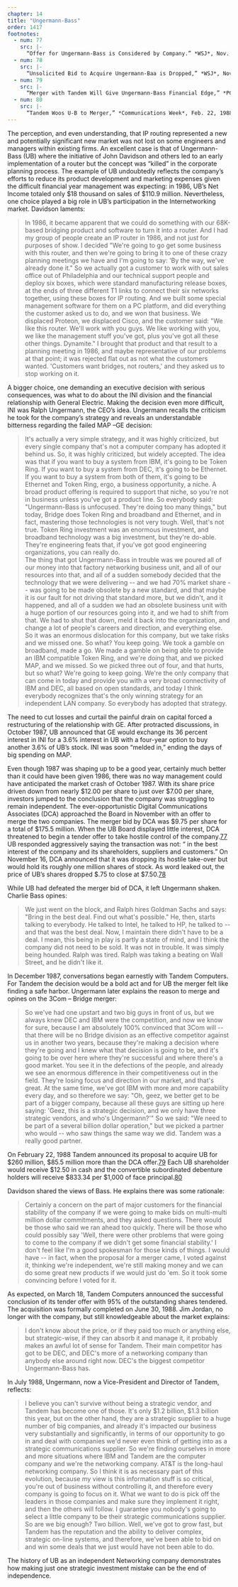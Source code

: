 ```yaml
---
chapter: 14
title: "Ungermann-Bass"
order: 1417
footnotes:
  - num: 77
    src: |-
      “Offer for Ungermann-Bass is Considered by Company.” *WSJ*, Nov. 13, 1987, p.
  - num: 78
    src: |-
      “Unsolicited Bid to Acquire Ungermann-Baa is Dropped,” *WSJ*, Nov. 16, 1987
  - num: 79
    src: |-
      “Merger with Tandem Will Give Ungermann-Bass Financial Edge,” *PC Week*, Feb. 23, 1988, p. 129
  - num: 80
    src: |-
      “Tandem Woos U-B to Merger,” *Communications Week*, Feb. 22, 1988, p.1
---
```


The perception, and even understanding, that IP routing represented a new and potentially significant new market was not lost on some engineers and managers within existing firms. An excellent case is that of Ungermann-Bass (UB) where the initiative of John Davidson and others led to an early implementation of a router but the concept was “killed” in the corporate planning process. The example of UB undoubtedly reflects the company’s efforts to reduce its product development and marketing expenses given the difficult financial year management was expecting: in 1986, UB’s Net Income totaled only $18 thousand on sales of $110.9 million. Nevertheless, one choice played a big role in UB’s participation in the Internetworking market. Davidson laments:

>In 1986, it became apparent that we could do something with our 68K-based bridging product and software to turn it into a router. And I had my group of people create an IP router in 1986, and not just for purposes of show. I decided "We're going to go get some business with this router, and then we're going to bring it to one of these crazy planning meetings we have and I'm going to say: 'By the way, we've already done it." So we actually got a customer to work with out sales office out of Philadelphia and our technical support people and deploy six boxes, which were standard manufacturing release boxes, at the ends of three different T1 links to connect their six networks together, using these boxes for IP routing. And we built some special management software for them on a PC platform, and did everything the customer asked us to do, and we won that business. We displaced Proteon, we displaced Cisco, and the customer said: "We like this router. We'll work with you guys. We like working with you, we like the management stuff you've got, plus you've got all these other things. Dynamite." I brought that product and that result to a planning meeting in 1986, and maybe representative of our problems at that point; it was rejected flat out as not what the customers wanted. 'Customers want bridges, not routers,' and they asked us to stop working on it.

A bigger choice, one demanding an executive decision with serious consequences, was what to do about the INI division and the financial relationship with General Electric. Making the decision even more difficult, INI was Ralph Ungermann, the CEO’s idea. Ungermann recalls the criticism he took for the company’s strategy and reveals an understandable bitterness regarding the failed MAP –GE decision:

>It's actually a very simple strategy, and it was highly criticized, but every single company that's not a computer company has adopted it behind us. So, it was highly criticized, but widely accepted. The idea was that if you want to buy a system from IBM, it's going to be Token Ring. If you want to buy a system from DEC, it's going to be Ethernet. If you want to buy a system from both of them, it's going to be Ethernet and Token Ring, ergo, a business opportunity, a niche. A broad product offering is required to support that niche, so you're not in business unless you've got a product line. So everybody said: "Ungermann-Bass is unfocused. They're doing too many things," but today, Bridge does Token Ring and broadband and Ethernet, and in fact, mastering those technologies is not very tough. Well, that's not true. Token Ring investment was an enormous investment, and broadband technology was a big investment, but they're do-able. They're engineering feats that, if you've got good engineering organizations, you can really do.  
The thing that got Ungermann-Bass in trouble was we poured all of our money into that factory networking business unit, and all of our resources into that, and all of a sudden somebody decided that the technology that we were delivering -- and we had 70% market share -- was going to be made obsolete by a new standard, and that maybe it is our fault for not driving that standard more, but we didn't, and it happened, and all of a sudden we had an obsolete business unit with a huge portion of our resources going into it, and we had to shift from that. We had to shut that down, meld it back into the organization, and change a lot of people's careers and direction, and everything else.  
So it was an enormous dislocation for this company, but we take risks and we missed one. So what? You keep going. We took a gamble on broadband, made a go. We made a gamble on being able to provide an IBM compatible Token Ring, and we're doing that, and we picked MAP, and we missed. So we picked three out of four, and that hurts, but so what? We're going to keep going. We're the only company that can come in today and provide you with a very broad connectivity of IBM and DEC, all based on open standards, and today I think everybody recognizes that's the only winning strategy for an independent LAN company. So everybody has adopted that strategy.

The need to cut losses and curtail the painful drain on capital forced a restructuring of the relationship with GE. After protracted discussions, in October 1987, UB announced that GE would exchange its 36 percent interest in INI for a 3.6% interest in UB with a four-year option to buy another 3.6% of UB’s stock. INI was soon “melded in,” ending the days of big spending on MAP.

Even though 1987 was shaping up to be a good year, certainly much better than it could have been given 1986, there was no way management could have anticipated the market crash of October 1987. With its share price driven down from nearly $12.00 per share to just over $7.00 per share, investors jumped to the conclusion that the company was struggling to remain independent. The ever-opportunistic Digital Communications Associates (DCA) approached the Board in November with an offer to merge the two companies. The merger bid by DCA was $9.75 per share for a total of $175.5 million. When the UB Board displayed little interest, DCA threatened to begin a tender offer to take hostile control of the company.<a name="fnloc77" href="#fn77">77</a>  UB responded aggressively saying the transaction was not: “ in the best interest of the company and its shareholders, suppliers and customers.” On November 16, DCA announced that it was dropping its hostile take-over but would hold its roughly one million shares of stock. As word leaked out, the price of UB’s shares dropped $.75 to close at $7.50.<a name="fnloc78" href="#fn78">78</a>

While UB had defeated the merger bid of DCA, it left Ungermann shaken. Charlie Bass opines:

>We just went on the block, and Ralph hires Goldman Sachs and says: "Bring in the best deal. Find out what's possible." He, then, starts talking to everybody. He talked to Intel, he talked to HP, he talked to -- and that was the best deal. Now, I maintain there didn't have to be a deal. I mean, this being in play is partly a state of mind, and I think the company did not need to be sold. It was not in trouble. It was simply being hounded. Ralph was tired. Ralph was taking a beating on Wall Street, and he didn't like it.

In December 1987, conversations began earnestly with Tandem Computers. For Tandem the decision would be a bold act and for UB the merger felt like finding a safe harbor. Ungermann later explains the reason to merge and opines on the 3Com – Bridge merger:

>So we've had one upstart and two big guys in front of us, but we always knew DEC and IBM were the competition, and now we know for sure, because I am absolutely 100% convinced that 3Com will -- that there will be no Bridge division as an effective competitor against us in another two years, because they're making a decision where they're going and I knew what that decision is going to be, and it's going to be over here where they're successful and where there's a good market. You see it in the defections of the people, and already we see an enormous difference in their competitiveness out in the field. They're losing focus and direction in our market, and that's great. At the same time, we've got IBM with more and more capability every day, and so therefore we say: "Oh, geez, we better get to be part of a bigger company, because all these guys are sitting up here saying: 'Geez, this is a strategic decision, and we only have three strategic vendors, and who's Ungermann?'" So we said: "We need to be part of a several billion dollar operation," but we picked a partner who would -- who saw things the same way we did. Tandem was a really good partner.

On February 22, 1988 Tandem announced its proposal to acquire UB for $260 million, $85.5 million more than the DCA offer.<a name="fnloc79" href="#fn79">79</a> Each UB shareholder would receive $12.50 in cash and the convertible subordinated debenture holders will receive $833.34 per $1,000 of face principal.<a name="fnloc80" href="#fn80">80</a>

Davidson shared the views of Bass. He explains there was some rationale:

>Certainly a concern on the part of major customers for the financial stability of the company if we were going to make bids on multi-multi million dollar commitments, and they asked questions. There would be those who said we ran ahead too quickly. There will be those who could possibly say 'Well, there were other problems that were going to come to the company if we didn't get some financial stability.' I don't feel like I'm a good spokesman for those kinds of things. I would have -- in fact, when the proposal for a merger came, I voted against it, thinking we're independent, we're still making money and we can do some great new products if we would just do 'em. So it took some convincing before I voted for it.

As expected, on March 18, Tandem Computers announced the successful conclusion of its tender offer with 95% of the outstanding shares tendered. The acquisition was formally completed on June 30, 1988. Jim Jordan, no longer with the company, but still knowledgeable about the market explains:

>I don't know about the price, or if they paid too much or anything else, but strategic-wise, if they can absorb it and manage it, it probably makes an awful lot of sense for Tandem. Their main competitor has got to be DEC, and DEC's more of a networking company than anybody else around right now. DEC's the biggest competitor Ungermann-Bass has.

In July 1988, Ungermann, now a Vice-President and Director of Tandem, reflects:

>I believe you can't survive without being a strategic vendor, and Tandem has become one of those. It's only $1.2 billion, $1.3 billion this year, but on the other hand, they are a strategic supplier to a huge number of big companies, and already it's impacted our business very substantially and significantly, in terms of our opportunity to go in and deal with companies we'd never even think of getting into as a strategic communications supplier. So we're finding ourselves in more and more situations where IBM and Tandem are the computer company and we're the networking company. AT&T is the long-haul networking company. So I think it is as necessary part of this evolution, because my view is this information stuff is so critical, you're out of business without controlling it, and therefore every company is going to focus on it. What we want to do is pick off the leaders in those companies and make sure they implement it right, and then the others will follow. I guarantee you nobody's going to select a little company to be their strategic communications supplier. So are we big enough? Two billion. Well, we've got to grow fast, but Tandem has the reputation and the ability to deliver complex, strategic on-line systems, and therefore, we've been able to bid on and win some deals that we just would have not been able to do.

The history of UB as an independent Networking company demonstrates how making just one strategic investment mistake can be the end of independence. 
